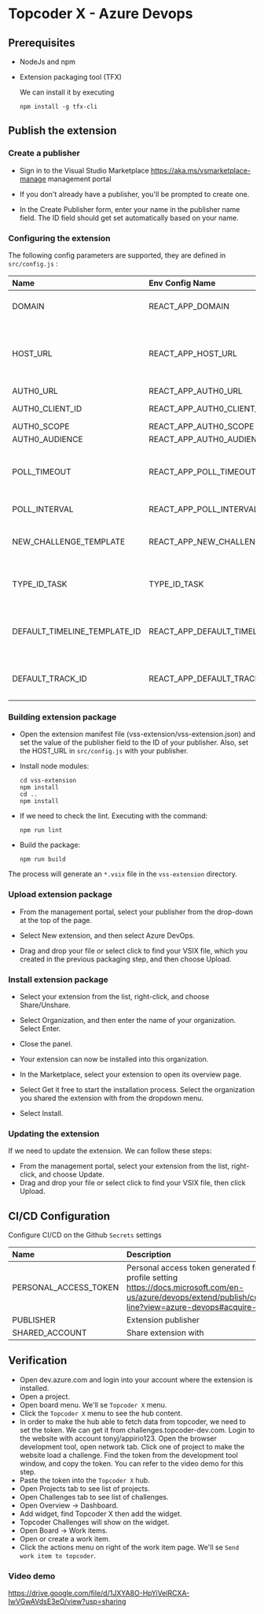 # Topcoder X - Azure Devops

## Prerequisites
- NodeJs and npm
- Extension packaging tool (TFX)
    
    We can install it by executing
    ```
    npm install -g tfx-cli
    ```

## Publish the extension

### Create a publisher

- Sign in to the Visual Studio Marketplace https://aka.ms/vsmarketplace-manage management portal

- If you don't already have a publisher, you'll be prompted to create one.

- In the Create Publisher form, enter your name in the publisher name field. The ID field should get set automatically based on your name.

### Configuring the extension

The following config parameters are supported, they are defined in `src/config.js` :

| Name | Env Config Name | Description | Default |
| :------------------------------------- | :---------------------------------------- | :------------------------------ | :------------------------------ |
| DOMAIN | REACT_APP_DOMAIN                                  | We can switch it with the topcoder environtment | `topcoder-dev.com`                              |
| HOST_URL | REACT_APP_HOST_URL | The extension url. The address of the extension iframe. Change the publisher with your own | `https://{publisher}.gallerycdn.vsassets.io` |
| AUTH0_URL | REACT_APP_AUTH0_URL | The Auth0 URL | `https://topcoder-dev.auth0.com/oauth` |
| AUTH0_CLIENT_ID | REACT_APP_AUTH0_CLIENT_ID | The Auth0 client id |  |
| AUTH0_SCOPE | REACT_APP_AUTH0_SCOPE | The Auth0 scope | `openid profile offline_access` |
| AUTH0_AUDIENCE | REACT_APP_AUTH0_AUDIENCE | The Auth0 URL | `https://api.topcoder.com/` |
| POLL_TIMEOUT | REACT_APP_POLL_TIMEOUT | How long we'll wait user to complete the login. In milisecond. | `5 * 60 * 1000 // 5 mins` |
| POLL_INTERVAL | REACT_APP_POLL_INTERVAL | The poll interval in milisecond | `10 * 1000 // 10 seconds` |
| NEW_CHALLENGE_TEMPLATE | REACT_APP_NEW_CHALLENGE_TEMPLATE | Default properties that will be sent when creating a new challenge | See src/config.js |
| TYPE_ID_TASK | TYPE_ID_TASK | Value of typeId - used when creating a new challenge | `927abff4-7af9-4145-8ba1-577c16e64e2e` |
| DEFAULT_TIMELINE_TEMPLATE_ID | REACT_APP_DEFAULT_TIMELINE_TEMPLATE_ID | Value of timelineTemplateId - used when creating a new challenge | `7ebf1c69-f62f-4d3a-bdfb-fe9ddb56861c` |
| DEFAULT_TRACK_ID | REACT_APP_DEFAULT_TRACK_ID | Value of trackId - used when creating a new challenge | `9b6fc876-f4d9-4ccb-9dfd-419247628825` |

### Building extension package

- Open the extension manifest file (vss-extension/vss-extension.json) and set the value of the publisher field to the ID of your publisher. Also, set the HOST_URL in `src/config.js` with your publisher.

- Install node modules:
    ```
    cd vss-extension
    npm install
    cd ..
    npm install
    ```

- If we need to check the lint. Executing with the command:
    ```
    npm run lint
    ```

- Build the package:
    ```
    npm run build
    ```

The process will generate an `*.vsix` file in the `vss-extension` directory.

### Upload extension package

- From the management portal, select your publisher from the drop-down at the top of the page.

- Select New extension, and then select Azure DevOps.

- Drag and drop your file or select click to find your VSIX file, which you created in the previous packaging step, and then choose Upload.


### Install extension package

- Select your extension from the list, right-click, and choose Share/Unshare.

- Select Organization, and then enter the name of your organization. Select Enter.

- Close the panel.

- Your extension can now be installed into this organization.

- In the Marketplace, select your extension to open its overview page.

- Select Get it free to start the installation process. Select the organization you shared the extension with from the dropdown menu.

- Select Install.

### Updating the extension

If we need to update the extension. We can follow these steps:

- From the management portal, select your extension from the list, right-click, and choose Update.
- Drag and drop your file or select click to find your VSIX file, then click Upload.

## CI/CD Configuration

Configure CI/CD on the Github `Secrets` settings

| Name | Description |
| :------------------------------------- | :---------------------------------------- |
| PERSONAL_ACCESS_TOKEN | Personal access token generated from the profile setting https://docs.microsoft.com/en-us/azure/devops/extend/publish/command-line?view=azure-devops#acquire-a-pat |
| PUBLISHER | Extension publisher |
| SHARED_ACCOUNT | Share extension with |

## Verification

- Open dev.azure.com and login into your account where the extension is installed.
- Open a project. 
- Open board menu. We'll se `Topcoder X` menu.
- Click the `Topcoder X` menu to see the hub content.
- In order to make the hub able to fetch data from topcoder, we need to set the token. We can get it from challenges.topcoder-dev.com. Login to the website with account tonyj/appirio123. Open the browser development tool, open network tab. Click one of project to make the website load a challenge. Find the token from the development tool window, and copy the token. You can refer to the video demo for this step.
- Paste the token into the `Topcoder X` hub.
- Open Projects tab to see list of projects.
- Open Challenges tab to see list of challenges.
- Open Overview -> Dashboard.
- Add widget, find Topcoder X then add the widget.
- Topcoder Challenges will show on the widget.
- Open Board -> Work items.
- Open or create a work item.
- Click the actions menu on right of the work item page. We'll se `Send work item to topcoder`.

### Video demo

https://drive.google.com/file/d/1JXYA8O-HpYiVelRCXA-IwVGwAVdsE3eO/view?usp=sharing
